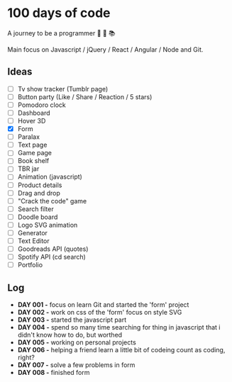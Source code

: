 # 100 days of code
A journey to be a programmer :facepunch: :information_desk_person: :books:

Main focus on Javascript / jQuery / React / Angular / Node and Git.

## Ideas 
- [ ] Tv show tracker (Tumblr page)
- [ ] Button party (Like / Share / Reaction / 5 stars)
- [ ] Pomodoro clock
- [ ] Dashboard
- [ ] Hover 3D
- [x] Form
- [ ] Paralax
- [ ] Text page
- [ ] Game page
- [ ] Book shelf
- [ ] TBR jar
- [ ] Animation (javascript)
- [ ] Product details
- [ ] Drag and drop
- [ ] "Crack the code" game
- [ ] Search filter
- [ ] Doodle board
- [ ] Logo SVG animation
- [ ] Generator
- [ ] Text Editor
- [ ] Goodreads API (quotes)
- [ ] Spotify API (cd search)
- [ ] Portfolio

## Log 
- **DAY 001 -** focus on learn Git and started the 'form' project
- **DAY 002 -** work on css of the 'form' focus on style SVG
- **DAY 003 -** started the javascript part
- **DAY 004 -** spend so many time searching for thing in javascript that i didn't know how to do, but worthed
- **DAY 005 -** working on personal projects
- **DAY 006 -** helping a friend learn a little bit of codeing count as coding, right? 
- **DAY 007 -** solve a few problems in form
- **DAY 008 -** finished form 


